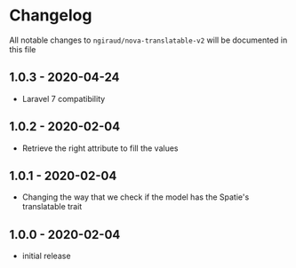 # Changelog

All notable changes to `ngiraud/nova-translatable-v2` will be documented in this file

## 1.0.3 - 2020-04-24

- Laravel 7 compatibility

## 1.0.2 - 2020-02-04

- Retrieve the right attribute to fill the values

## 1.0.1 - 2020-02-04

- Changing the way that we check if the model has the Spatie's translatable trait

## 1.0.0 - 2020-02-04

- initial release
